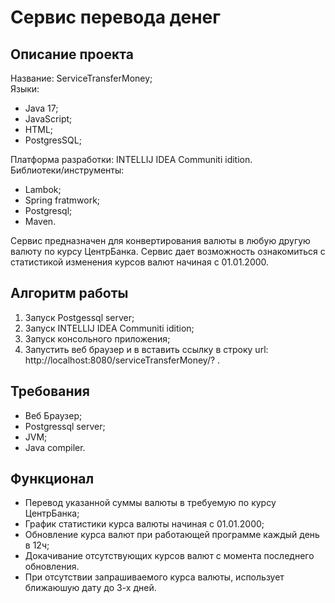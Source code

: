 # Сервис перевода денег
## Описание проекта
Название: ServiceTransferMoney;  
Языки: 
- Java 17;
- JavaScript; 
- HTML; 
- PostgresSQL;  
  
Платформа разработки: INTELLIJ IDEA Communiti idition.  
Библиотеки/инструменты:
- Lambok;
- Spring fratmwork; 
- Postgresql;
- Maven.   

Сервис предназначен для конвертирования валюты в любую другую валюту по курсу ЦентрБанка.
Сервис дает возможность ознакомиться с статистикой изменения курсов валют начиная с 01.01.2000.

## Алгоритм работы
1. Запуск Postgessql server;
2. Запуск INTELLIJ IDEA Communiti idition;
3. Запуск консольного приложения;
4. Запустить веб браузер и в вставить ссылку в строку url: http://localhost:8080/serviceTransferMoney/? .

## Требования
- Веб Браузер;
- Postgressql server;
- JVM;
- Java compiler.  

## Функционал
- Перевод указанной суммы валюты в требуемую по курсу ЦентрБанка;  
- График статистики курса валюты начиная с 01.01.2000;  
- Обновление курса валют при работающей программе каждый день в 12ч;  
- Докачивание отсутствующих курсов валют с момента последнего обновления.  
- При отсутствии запрашиваемого курса валюты, использует ближаюшую дату до 3-х дней.
